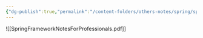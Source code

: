 ```yaml
---
{"dg-publish":true,"permalink":"/content-folders/others-notes/spring/spring-framework-notes-for-professionals/","title":"SpringFrameworkNotesForProfessionals.pdf"}
---
```



![[SpringFrameworkNotesForProfessionals.pdf]]
